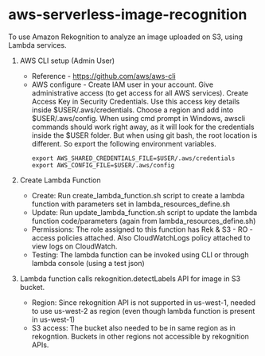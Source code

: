# aws-serverless-image-recognition
To use Amazon Rekognition to analyze an image uploaded on S3, using Lambda services.

1) AWS CLI setup (Admin User)
    - Reference - https://github.com/aws/aws-cli
    - AWS configure - Create IAM user in your account. Give administrative access (to get access for all AWS services). Create Access Key in Security Credentials. Use this access key details inside $USER/.aws/credentials. Choose a region and add into $USER/.aws/config. When using cmd prompt in Windows, awscli commands should work right away, as it will look for the credentials inside the $USER folder. But when using git bash, the root location is different. So export the following environment variables.
        ```
        export AWS_SHARED_CREDENTIALS_FILE=$USER/.aws/credentials
        export AWS_CONFIG_FILE=$USER/.aws/config
        ```

2) Create Lambda Function
    - Create: Run create_lambda_function.sh script to create a lambda function with parameters set in lambda_resources_define.sh
    - Update: Run update_lambda_function.sh script to update the lambda function code/parameters (again from lambda_resources_define.sh)
    - Permissions: The role assigned to this function has Rek & S3 - RO - access policies attached. Also CloudWatchLogs policy attached to view logs on CloudWatch.
    - Testing: The lambda function can be invoked using CLI or through lambda console (using a test json)

3) Lambda function calls rekognition.detectLabels API for image in S3 bucket.
    - Region: Since rekognition API is not supported in us-west-1, needed to use us-west-2 as region (even though lambda function is present in us-west-1)
    - S3 access: The bucket also needed to be in same region as in rekogntion. Buckets in other regions not accessible by rekognition APIs.